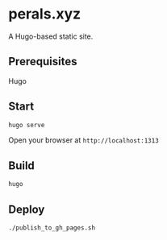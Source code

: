 # perals.xyz

A Hugo-based static site.

## Prerequisites

Hugo

## Start

```sh
hugo serve
```
Open your browser at `http://localhost:1313`

## Build

```sh
hugo
```

## Deploy

```sh
./publish_to_gh_pages.sh
```